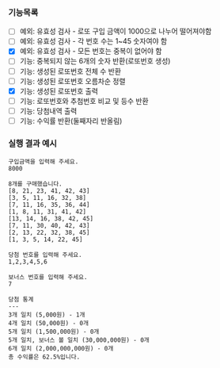 ### 기능목록
- [ ] 예외: 유효성 검사 - 로또 구입 금액이 1000으로 나누어 떨어져야함
- [ ] 예외: 유효성 검사 - 각 번호 수는 1~45 숫자여야 함
- [x] 예외: 유효성 검사 - 모든 번호는 중복이 없어야 함
- [ ] 기능: 중복되지 않는 6개의 숫자 반환(로또번호 생성)
- [ ] 기능: 생성된 로또번호 전체 수 반환
- [ ] 기능: 생성된 로또번호 오름차순 정렬
- [x] 기능: 생성된 로또번호 출력
- [ ] 기능: 로또번호와 추첨번호 비교 및 등수 반환
- [ ] 기능: 당첨내역 출력
- [ ] 기능: 수익률 반환(둘째자리 반올림)

### 실행 결과 예시

```
구입금액을 입력해 주세요.
8000

8개를 구매했습니다.
[8, 21, 23, 41, 42, 43] 
[3, 5, 11, 16, 32, 38] 
[7, 11, 16, 35, 36, 44] 
[1, 8, 11, 31, 41, 42] 
[13, 14, 16, 38, 42, 45] 
[7, 11, 30, 40, 42, 43] 
[2, 13, 22, 32, 38, 45] 
[1, 3, 5, 14, 22, 45]

당첨 번호를 입력해 주세요.
1,2,3,4,5,6

보너스 번호를 입력해 주세요.
7

당첨 통계
---
3개 일치 (5,000원) - 1개
4개 일치 (50,000원) - 0개
5개 일치 (1,500,000원) - 0개
5개 일치, 보너스 볼 일치 (30,000,000원) - 0개
6개 일치 (2,000,000,000원) - 0개
총 수익률은 62.5%입니다.
```
